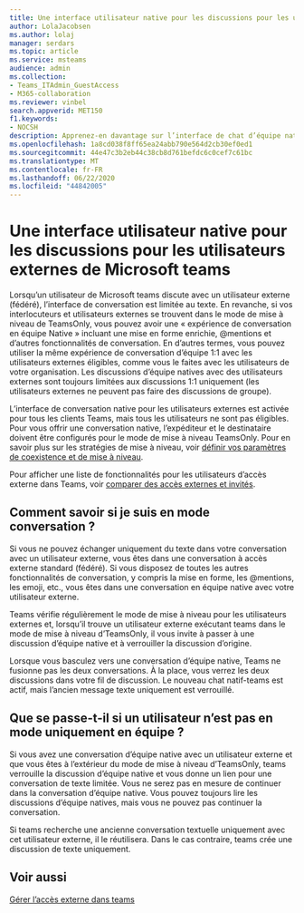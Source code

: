 ```yaml
---
title: Une interface utilisateur native pour les discussions pour les utilisateurs externes de Microsoft teams
author: LolaJacobsen
ms.author: lolaj
manager: serdars
ms.topic: article
ms.service: msteams
audience: admin
ms.collection:
- Teams_ITAdmin_GuestAccess
- M365-collaboration
ms.reviewer: vinbel
search.appverid: MET150
f1.keywords:
- NOCSH
description: Apprenez-en davantage sur l’interface de chat d’équipe native pour les utilisateurs de Microsoft Teams (fédéré) disponibles entre les utilisateurs externes lorsque les deux utilisateurs sont en mode de mise à niveau TeamsOnly.
ms.openlocfilehash: 1a8cd038f8ff65ea24abb790e564d2cb30ef0ed1
ms.sourcegitcommit: 44e47c3b2eb44c38cb8d761befdc6c0cef7c61bc
ms.translationtype: MT
ms.contentlocale: fr-FR
ms.lasthandoff: 06/22/2020
ms.locfileid: "44842005"
---
```

<a name="native-chat-experience-for-external-federated-users-in-microsoft-teams"></a>Une interface utilisateur native pour les discussions pour les utilisateurs externes de Microsoft teams
======================================

Lorsqu’un utilisateur de Microsoft teams discute avec un utilisateur externe (fédéré), l’interface de conversation est limitée au texte. En revanche, si vos interlocuteurs et utilisateurs externes se trouvent dans le mode de mise à niveau de TeamsOnly, vous pouvez avoir une « expérience de conversation en équipe Native » incluant une mise en forme enrichie, @mentions et d’autres fonctionnalités de conversation. En d’autres termes, vous pouvez utiliser la même expérience de conversation d’équipe 1:1 avec les utilisateurs externes éligibles, comme vous le faites avec les utilisateurs de votre organisation. Les discussions d’équipe natives avec des utilisateurs externes sont toujours limitées aux discussions 1:1 uniquement (les utilisateurs externes ne peuvent pas faire des discussions de groupe).

L’interface de conversation native pour les utilisateurs externes est activée pour tous les clients Teams, mais tous les utilisateurs ne sont pas éligibles. Pour vous offrir une conversation native, l’expéditeur et le destinataire doivent être configurés pour le mode de mise à niveau TeamsOnly. Pour en savoir plus sur les stratégies de mise à niveau, voir [définir vos paramètres de coexistence et de mise à niveau](setting-your-coexistence-and-upgrade-settings.md).

Pour afficher une liste de fonctionnalités pour les utilisateurs d’accès externe dans Teams, voir [comparer des accès externes et invités](communicate-with-users-from-other-organizations.md#compare-external-and-guest-access).

## <a name="how-do-i-know-if-im-in-a-native-chat"></a>Comment savoir si je suis en mode conversation ?

Si vous ne pouvez échanger uniquement du texte dans votre conversation avec un utilisateur externe, vous êtes dans une conversation à accès externe standard (fédéré). Si vous disposez de toutes les autres fonctionnalités de conversation, y compris la mise en forme, les @mentions, les emoji, etc., vous êtes dans une conversation en équipe native avec votre utilisateur externe. 

Teams vérifie régulièrement le mode de mise à niveau pour les utilisateurs externes et, lorsqu’il trouve un utilisateur externe exécutant teams dans le mode de mise à niveau d’TeamsOnly, il vous invite à passer à une discussion d’équipe native et à verrouiller la discussion d’origine.

Lorsque vous basculez vers une conversation d’équipe native, Teams ne fusionne pas les deux conversations. À la place, vous verrez les deux discussions dans votre fil de discussion. Le nouveau chat natif-teams est actif, mais l’ancien message texte uniquement est verrouillé.



## <a name="what-happens-if-a-user-isnt-in-teams-only-mode-anymore"></a>Que se passe-t-il si un utilisateur n’est pas en mode uniquement en équipe ?

Si vous avez une conversation d’équipe native avec un utilisateur externe et que vous êtes à l’extérieur du mode de mise à niveau d’TeamsOnly, teams verrouille la discussion d’équipe native et vous donne un lien pour une conversation de texte limitée. Vous ne serez pas en mesure de continuer dans la conversation d’équipe native. Vous pouvez toujours lire les discussions d’équipe natives, mais vous ne pouvez pas continuer la conversation.

Si teams recherche une ancienne conversation textuelle uniquement avec cet utilisateur externe, il le réutilisera. Dans le cas contraire, teams crée une discussion de texte uniquement.


## <a name="related-topics"></a>Voir aussi

[Gérer l’accès externe dans teams](manage-external-access.md)
